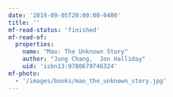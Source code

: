 ```yaml
---
date: '2019-09-05T20:00:00-0400'
title: ''
mf-read-status: 'finished'
mf-read-of:
  properties:
    name: "Mao: The Unknown Story"
    author: "Jung Chang,  Jon Halliday"
    uid: 'isbn13:9780679746324'
mf-photo:
  - '/images/books/mao_the_unknown_story.jpg'
---
```


